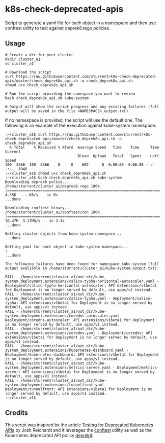 # k8s-check-deprecated-apis
Script to generate a yaml file for each object in a namespace and then use conftest utility to test against deprek8.rego policies.

## Usage
```
# Create a dir for your cluster
mkdir cluster_a1
cd cluster_a1

# Download the script
curl https://raw.githubusercontent.com/sturrent/k8s-check-deprecated-apis/master/check_deprek8s_api.sh -o check_deprek8s_api.sh
chmod u+x check_deprek8s_api.sh

# Run the script providing the namespace you want to review
bash check_deprek8s_api.sh kube-system

# Output will show the script progress and any existing failures (full output will be saved in the file <NAMESPACE>_output.txt)
```

If no namespace is provided, the script will use the default one.
The following is an example of the execution against kube-system namespace:
```
:~/cluster_a1$ curl https://raw.githubusercontent.com/sturrent/k8s-check-deprecated-apis/master/check_deprek8s_api.sh -o check_deprek8s_api.sh
  % Total    % Received % Xferd  Average Speed   Time    Time     Time  Current
                                 Dload  Upload   Total   Spent    Left  Speed
100  3566  100  3566    0     0    602      0  0:00:05  0:00:05 --:--:--  1048
:~/cluster_a1$ chmod u+x check_deprek8s_api.sh
:~/cluster_a1$ bash check_deprek8s_api.sh kube-system
Downloading deprek8 policy...
/home/sturrent/cluster_a1/deprek8.rego 100%[=========================================================================>]   4.35K  --.-KB/s    in 0s
...done

Downloading conftest binary...
/home/sturrent/cluster_a1/conftest/con 100%[=========================================================================>]  10.47M  3.17MB/s    in 3.3s
...done

Getting cluster objects from kube-system namespace...
...done

Getting yaml for each object in kube-system namespace...
|
...done

The following failures have been found for namespace kube-system (full output avaliable in /home/sturrent/cluster_a1/kube-system_output.txt):

FAIL - /home/sturrent/cluster_a1/out_dir/kube-system_deployment.extensions/calico-typha-horizontal-autoscaler.yaml - Deployment/calico-typha-horizontal-autoscaler: API extensions/v1beta1 for Deployment is no longer served by default, use apps/v1 instead.
FAIL - /home/sturrent/cluster_a1/out_dir/kube-system_deployment.extensions/calico-typha.yaml - Deployment/calico-typha: API extensions/v1beta1 for Deployment is no longer served by default, use apps/v1 instead.
FAIL - /home/sturrent/cluster_a1/out_dir/kube-system_deployment.extensions/coredns-autoscaler.yaml - Deployment/coredns-autoscaler: API extensions/v1beta1 for Deployment is no longer served by default, use apps/v1 instead.
FAIL - /home/sturrent/cluster_a1/out_dir/kube-system_deployment.extensions/coredns.yaml - Deployment/coredns: API extensions/v1beta1 for Deployment is no longer served by default, use apps/v1 instead.
FAIL - /home/sturrent/cluster_a1/out_dir/kube-system_deployment.extensions/kubernetes-dashboard.yaml - Deployment/kubernetes-dashboard: API extensions/v1beta1 for Deployment is no longer served by default, use apps/v1 instead.
FAIL - /home/sturrent/cluster_a1/out_dir/kube-system_deployment.extensions/metrics-server.yaml - Deployment/metrics-server: API extensions/v1beta1 for Deployment is no longer served by default, use apps/v1 instead.
FAIL - /home/sturrent/cluster_a1/out_dir/kube-system_deployment.extensions/tunnelfront.yaml - Deployment/tunnelfront: API extensions/v1beta1 for Deployment is no longer served by default, use apps/v1 instead.
:~/cluster_a1$
```

## Credits
This script was inspired by the article [Testing for Deprecated Kubernetes APIs](https://thepracticalsysadmin.com/testing-for-deprecated-kubernetes-apis/) by Josh Reichardt and it leverages the [conftest](https://github.com/instrumenta/conftest) utility as well as the Kubernetes deprecated API policy [deprek8](https://github.com/naquada/deprek8).
